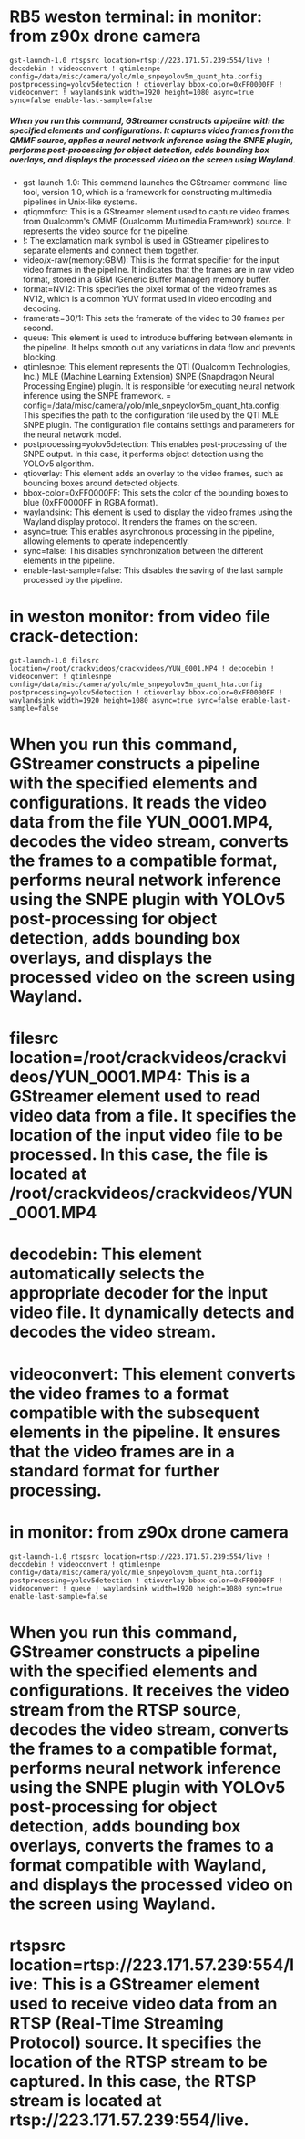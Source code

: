 # RB5 weston terminal: in monitor: from z90x drone camera 

    gst-launch-1.0 rtspsrc location=rtsp://223.171.57.239:554/live ! decodebin ! videoconvert ! qtimlesnpe config=/data/misc/camera/yolo/mle_snpeyolov5m_quant_hta.config postprocessing=yolov5detection ! qtioverlay bbox-color=0xFF0000FF ! videoconvert ! waylandsink width=1920 height=1080 async=true sync=false enable-last-sample=false
  
##### When you run this command, GStreamer constructs a pipeline with the specified elements and configurations. It captures video frames from the QMMF source, applies a neural network inference using the SNPE plugin, performs post-processing for object detection, adds bounding box overlays, and displays the processed video on the screen using Wayland.

- gst-launch-1.0: This command launches the GStreamer command-line tool, version 1.0, which is a framework for constructing multimedia pipelines in Unix-like systems.
- qtiqmmfsrc: This is a GStreamer element used to capture video frames from Qualcomm's QMMF (Qualcomm Multimedia Framework) source. It represents the video source for the pipeline.
- !: The exclamation mark symbol is used in GStreamer pipelines to separate elements and connect them together.
- video/x-raw(memory:GBM): This is the format specifier for the input video frames in the pipeline. It indicates that the frames are in raw video format, stored in a GBM (Generic Buffer Manager) memory buffer.
- format=NV12: This specifies the pixel format of the video frames as NV12, which is a common YUV format used in video encoding and decoding.
- framerate=30/1: This sets the framerate of the video to 30 frames per second.
- queue: This element is used to introduce buffering between elements in the pipeline. It helps smooth out any variations in data flow and prevents blocking.
- qtimlesnpe: This element represents the QTI (Qualcomm Technologies, Inc.) MLE (Machine Learning Extension) SNPE (Snapdragon Neural Processing Engine) plugin. It is responsible for executing neural network inference using the SNPE framework.
= config=/data/misc/camera/yolo/mle_snpeyolov5m_quant_hta.config: This specifies the path to the configuration file used by the QTI MLE SNPE plugin. The configuration file contains settings and parameters for the neural network model.
- postprocessing=yolov5detection: This enables post-processing of the SNPE output. In this case, it performs object detection using the YOLOv5 algorithm.
- qtioverlay: This element adds an overlay to the video frames, such as bounding boxes around detected objects.
- bbox-color=0xFF0000FF: This sets the color of the bounding boxes to blue (0xFF0000FF in RGBA format).
- waylandsink: This element is used to display the video frames using the Wayland display protocol. It renders the frames on the screen.
- async=true: This enables asynchronous processing in the pipeline, allowing elements to operate independently.
- sync=false: This disables synchronization between the different elements in the pipeline.
- enable-last-sample=false: This disables the saving of the last sample processed by the pipeline.



# in weston monitor: from video file crack-detection:
    gst-launch-1.0 filesrc location=/root/crackvideos/crackvideos/YUN_0001.MP4 ! decodebin ! videoconvert ! qtimlesnpe config=/data/misc/camera/yolo/mle_snpeyolov5m_quant_hta.config postprocessing=yolov5detection ! qtioverlay bbox-color=0xFF0000FF ! waylandsink width=1920 height=1080 async=true sync=false enable-last-sample=false
# When you run this command, GStreamer constructs a pipeline with the specified elements and configurations. It reads the video data from the file YUN_0001.MP4, decodes the video stream, converts the frames to a compatible format, performs neural network inference using the SNPE plugin with YOLOv5 post-processing for object detection, adds bounding box overlays, and displays the processed video on the screen using Wayland.

# filesrc location=/root/crackvideos/crackvideos/YUN_0001.MP4: This is a GStreamer element used to read video data from a file. It specifies the location of the input video file to be processed. In this case, the file is located at /root/crackvideos/crackvideos/YUN_0001.MP4
# decodebin: This element automatically selects the appropriate decoder for the input video file. It dynamically detects and decodes the video stream.
# videoconvert: This element converts the video frames to a format compatible with the subsequent elements in the pipeline. It ensures that the video frames are in a standard format for further processing.



# in monitor: from z90x drone camera 
    gst-launch-1.0 rtspsrc location=rtsp://223.171.57.239:554/live ! decodebin ! videoconvert ! qtimlesnpe config=/data/misc/camera/yolo/mle_snpeyolov5m_quant_hta.config postprocessing=yolov5detection ! qtioverlay bbox-color=0xFF0000FF ! videoconvert ! queue ! waylandsink width=1920 height=1080 sync=true enable-last-sample=false
# When you run this command, GStreamer constructs a pipeline with the specified elements and configurations. It receives the video stream from the RTSP source, decodes the video stream, converts the frames to a compatible format, performs neural network inference using the SNPE plugin with YOLOv5 post-processing for object detection, adds bounding box overlays, converts the frames to a format compatible with Wayland, and displays the processed video on the screen using Wayland.

# rtspsrc location=rtsp://223.171.57.239:554/live: This is a GStreamer element used to receive video data from an RTSP (Real-Time Streaming Protocol) source. It specifies the location of the RTSP stream to be captured. In this case, the RTSP stream is located at rtsp://223.171.57.239:554/live.





